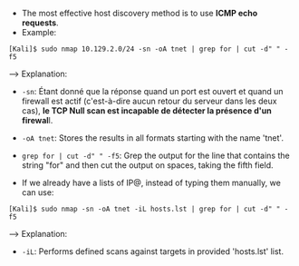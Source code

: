 - The most effective host discovery method is to use **ICMP echo requests**.
- Example:
```shell-session
[Kali]$ sudo nmap 10.129.2.0/24 -sn -oA tnet | grep for | cut -d" " -f5
```
--> Explanation:
   - `-sn`: Étant donné que la réponse quand un port est ouvert et quand un firewall est actif (c'est-à-dire aucun retour du serveur dans les deux cas), **le TCP Null scan est incapable de détecter la présence d'un firewal**l.
   - `-oA tnet`: Stores the results in all formats starting with the name 'tnet'.
   - `grep for | cut -d" " -f5`: Grep the output for the line that contains the string "for" and then cut the output on spaces, taking the fifth field.
   
- If we already have a lists of IP@, instead of typing them manually, we can use:
```shell-session
[Kali]$ sudo nmap -sn -oA tnet -iL hosts.lst | grep for | cut -d" " -f5
```
--> Explanation:
   - `-iL`: Performs defined scans against targets in provided 'hosts.lst' list.

